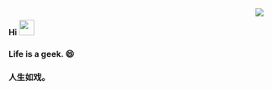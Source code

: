 <!--### Hi there 👋-->
<img align="right" src="https://github-readme-stats.vercel.app/api?username=geeklx&show_icons=true&count_private=true&hide=contribs&include_all_commits=true&theme=highcontrast&bg_color=30,e96443,904e95" />

### Hi <img src="https://raw.githubusercontent.com/wasabeef/wasabeef/master/icons/wave.gif" width="30px">

### Life is a geek. 😄

### 人生如戏。
<!--[![Anurag's GitHub stats](https://github-readme-stats.vercel.app/api?username=geeklx)](https://github.com/anuraghazra/github-readme-stats)-->
<!--
**geeklx/geeklx** is a ✨ _special_ ✨ repository because its `README.md` (this file) appears on your GitHub profile.

Here are some ideas to get you started:

- 🔭 I’m currently working on ...
- 🌱 I’m currently learning ...
- 👯 I’m looking to collaborate on ...
- 🤔 I’m looking for help with ...
- 💬 Ask me about ...
- 📫 How to reach me: ...
- 😄 Pronouns: ...
- ⚡ Fun fact: ...
-->
